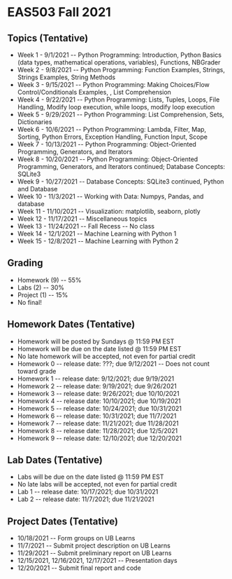 # EAS503 Fall 2021

## Topics (Tentative)
- Week 1  - 9/1/2021 -- Python Programming: Introduction, Python Basics (data types, mathematical operations, variables), Functions, NBGrader 
- Week 2  - 9/8/2021 -- Python Programming: Function Examples, Strings, Strings Examples, String Methods
- Week 3  - 9/15/2021 -- Python Programming: Making Choices/Flow Control/Conditionals Examples, , List Comprehension
- Week 4  - 9/22/2021 -- Python Programming: Lists, Tuples, Loops, File Handling, Modify loop execution, while loops, modify loop execution
- Week 5  - 9/29/2021 -- Python Programming: List Comprehension, Sets, Dictionaries
- Week 6  - 10/6/2021 -- Python Programming: Lambda, Filter, Map, Sorting, Python Errors, Exception Handling, Function Input, Scope
- Week 7  - 10/13/2021 -- Python Programming: Object-Oriented Programming, Generators, and Iterators
- Week 8  - 10/20/2021 -- Python Programming: Object-Oriented Programming, Generators, and Iterators continued; Database Concepts: SQLite3
- Week 9  - 10/27/2021 -- Database Concepts: SQLite3 continued, Python and Database
- Week 10  - 11/3/2021 -- Working with Data: Numpys, Pandas, and database
- Week 11 - 11/10/2021 -- Visualization: matplotlib, seaborn, plotly
- Week 12 - 11/17/2021 -- Miscellaneous topics
- Week 13 - 11/24/2021 -- Fall Recess -- No class
- Week 14 - 12/1/2021 -- Machine Learning with Python 1
- Week 15 - 12/8/2021 -- Machine Learning with Python 2


## Grading
- Homework (9) -- 55%
- Labs (2) -- 30%
- Project (1) -- 15%
- No final!


## Homework Dates (Tentative)
- Homework will be posted by Sundays @ 11:59 PM EST 
- Homework will be due on the date listed @ 11:59 PM EST
- No late homework will be accepted, not even for partial credit
- Homework 0  -- release date: ???; due 9/12/2021 -- Does not count toward grade
- Homework 1  -- release date: 9/12/2021; due 9/19/2021
- Homework 2  -- release date: 9/19/2021; due 9/26/2021
- Homework 3  -- release date: 9/26/2021; due 10/10/2021
- Homework 4  -- release date: 10/10/2021; due 10/19/2021
- Homework 5  -- release date: 10/24/2021; due 10/31/2021 
- Homework 6  -- release date: 10/31/2021; due 11/7/2021
- Homework 7  -- release date: 11/21/2021; due 11/28/2021
- Homework 8  -- release date: 11/28/2021; due 12/5/2021
- Homework 9  -- release date: 12/10/2021; due 12/20/2021


## Lab Dates (Tentative)
- Labs will be due on the date listed @ 11:59 PM EST
- No late labs will be accepted, not even for partial credit
- Lab 1 -- release date: 10/17/2021; due 10/31/2021
- Lab 2 -- release date: 11/7/2021; due 11/21/2021

## Project Dates (Tentative)
- 10/18/2021 -- Form groups on UB Learns
- 11/7/2021 -- Submit project description on UB Learns
- 11/29/2021 -- Submit preliminary report on UB Learns
- 12/15/2021, 12/16/2021, 12/17/2021 -- Presentation days
- 12/20/2021 -- Submit final report and code